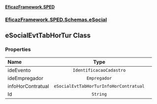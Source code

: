 #### [EficazFramework.SPED](EficazFrameworkSPED.md 'EficazFramework SPED')
### [EficazFramework.SPED.Schemas.eSocial](EficazFramework.SPED.Schemas.eSocial.md 'EficazFramework.SPED.Schemas.eSocial')

## eSocialEvtTabHorTur Class
### Properties

| Name | Type | |
| :--- | :---: | :--- |
| ideEvento | `IdentificacaoCadastro` |  |
| ideEmpregador | `Empregador` |  |
| infoHorContratual | `eSocialEvtTabHorTurInfoHorContratual` |  |
| Id | `String` |  |
